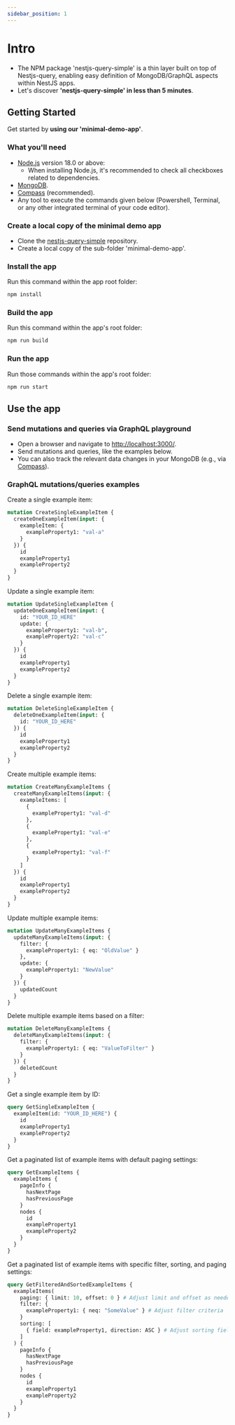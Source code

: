 ```yaml
---
sidebar_position: 1
---
```


# Intro
* The NPM package 'nestjs-query-simple' is a thin layer built on top of Nestjs-query, enabling easy definition of MongoDB/GraphQL aspects within NestJS apps.
* Let's discover **'nestjs-query-simple' in less than 5 minutes**.

## Getting Started

Get started by **using our 'minimal-demo-app'**.

### What you'll need

- [Node.js](https://nodejs.org/en/download/) version 18.0 or above:
  - When installing Node.js, it's recommended to check all checkboxes related to dependencies.
- [MongoDB](https://www.mongodb.com/docs/manual/tutorial/install-mongodb-on-os-x/).
- [Compass](https://www.mongodb.com/products/compass) (recommended).
- Any tool to execute the commands given below (Powershell, Terminal, or any other integrated terminal of your code editor).

### Create a local copy of the minimal demo app
* Clone the [nestjs-query-simple](https://github.com/choresh/nestjs-query-simple) repository.
* Create a local copy of the sub-folder 'minimal-demo-app'.

### Install the app
Run this command within the app root folder:
``` bash
npm install
```

### Build the app
Run this command within the app's root folder:
``` bash
npm run build
```

### Run the app
Run those commands within the app's root folder:
``` bash
npm run start
```

## Use the app

### Send mutations and queries via GraphQL playground
* Open a browser and navigate to [http://localhost:3000/](http://localhost:3000/).
* Send mutations and queries, like the examples below.
* You can also track the relevant data changes in your MongoDB (e.g., via [Compass](https://www.mongodb.com/products/compass)).

### GraphQL mutations/queries examples

Create a single example item:
```graphql
mutation CreateSingleExampleItem {
  createOneExampleItem(input: {
    exampleItem: {
      exampleProperty1: "val-a"
    }
  }) {
    id
    exampleProperty1
    exampleProperty2
  }
}
```

Update a single example item:
```graphql
mutation UpdateSingleExampleItem {
  updateOneExampleItem(input: {
    id: "YOUR_ID_HERE"
    update: {
      exampleProperty1: "val-b",
      exampleProperty2: "val-c"
    }
  }) {
    id
    exampleProperty1
    exampleProperty2
  }
}
```

Delete a single example item:
```graphql
mutation DeleteSingleExampleItem {
  deleteOneExampleItem(input: {
    id: "YOUR_ID_HERE"
  }) {
    id
    exampleProperty1
    exampleProperty2
  }
}
```

Create multiple example items:
```graphql
mutation CreateManyExampleItems {
  createManyExampleItems(input: {
    exampleItems: [
      {
        exampleProperty1: "val-d"
      },
      {
        exampleProperty1: "val-e"
      },
      {
        exampleProperty1: "val-f"
      }
    ]
  }) {
    id
    exampleProperty1
    exampleProperty2
  }
}
```

Update multiple example items:
```graphql
mutation UpdateManyExampleItems {
  updateManyExampleItems(input: {
    filter: {
      exampleProperty1: { eq: "OldValue" }
    },
    update: {
      exampleProperty1: "NewValue"
    }
  }) {
    updatedCount
  }
}
```

Delete multiple example items based on a filter:
```graphql
mutation DeleteManyExampleItems {
  deleteManyExampleItems(input: {
    filter: {
      exampleProperty1: { eq: "ValueToFilter" }
    }
  }) {
    deletedCount
  }
}
```

Get a single example item by ID:
```graphql
query GetSingleExampleItem {
  exampleItem(id: "YOUR_ID_HERE") {
    id
    exampleProperty1
    exampleProperty2
  }
}
```

Get a paginated list of example items with default paging settings:
```graphql
query GetExampleItems {
  exampleItems {
    pageInfo {
      hasNextPage
      hasPreviousPage
    }
    nodes {
      id
      exampleProperty1
      exampleProperty2
    }
  }
}
```

Get a paginated list of example items with specific filter, sorting, and paging settings:
```graphql
query GetFilteredAndSortedExampleItems {
  exampleItems(
    paging: { limit: 10, offset: 0 } # Adjust limit and offset as needed
    filter: {
      exampleProperty1: { neq: "SomeValue" } # Adjust filter criteria
    }
    sorting: [
      { field: exampleProperty1, direction: ASC } # Adjust sorting field and direction
    ]
  ) {
    pageInfo {
      hasNextPage
      hasPreviousPage
    }
    nodes {
      id
      exampleProperty1
      exampleProperty2
    }
  }
}
```